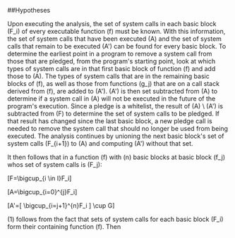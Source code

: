 ##Hypotheses

Upon executing the analysis, the set of system calls in each basic block \(F_i\) of every executable function \(f\) must be known. With this information, the set of system calls that have been executed \(A\) and the set of system calls that remain to be executed \(A'\) can be found for every basic block. To determine the earliest point in a program to remove a system call from those that are pledged, from the program's starting point, look at which types of system calls are in that first basic block of function \(f\) and add those to \(A\). The types of system calls that are in the remaining basic blocks of \(f\), as well as those from functions \(g_j\) that are on a call stack derived from \(f\), are added to \(A'\). \(A'\) is then set subtracted from \(A\) to determine if a system call in \(A\) will not be executed in the future of the program's execution. Since a pledge is a whitelist, the result of \(A\) \\ \(A'\) is subtracted from \(F\) to determine the set of system calls to be pledged. If that result has changed since the last basic block, a new pledge call is needed to remove the system call that should no longer be used from being executed. The analysis continues by unioning the next basic block's set of system calls \(F_{i+1}\) to \(A\) and computing \(A'\) without that set.

It then follows that in a function \(f\) with \(n\) basic blocks at basic block \(f_j\) whos set of system calls is \(F_j\):

\[F=\bigcup_{i \in I}F_i\]

\[A=\bigcup_{i=0}^{j}F_i\]

\[A'=[ \bigcup_{i=j+1}^{n}F_i ] \cup G\]

(1) follows from the fact that sets of system calls for each basic block \(F_i\) form their containing function \(f\). Then


